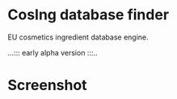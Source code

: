 # CosIng database finder
EU cosmetics ingredient database engine.

...::: early alpha version :::..

# Screenshot
